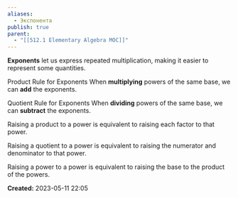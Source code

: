 ```yaml
---
aliases:
  - Экспонента
publish: true
parent:
  - "[[512.1 Elementary Algebra MOC]]"
---
```


**Exponents** let us express repeated multiplication, making it easier to represent some quantities.

Product Rule for Exponents
When **multiplying** powers of the same base, we can **add** the exponents.

Quotient Rule for Exponents
When **dividing** powers of the same base, we can **subtract** the exponents.

Raising a product to a power is equivalent to raising each factor to that power.

Raising a quotient to a power is equivalent to raising the numerator and denominator to that power.

Raising a power to a power is equivalent to raising the base to the product of the powers.





**Created:** 2023-05-11 22:05